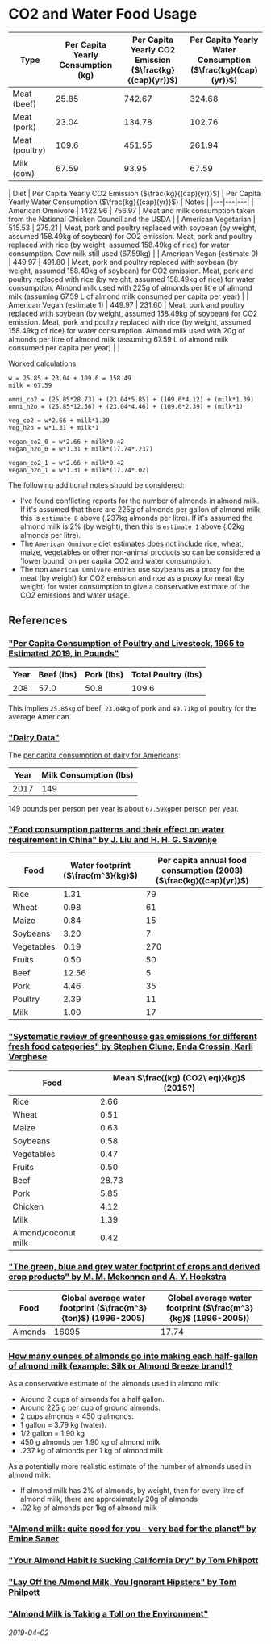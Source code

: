 CO2 and Water Food Usage
===

| Type | Per Capita Yearly Consumption (kg) | Per Capita Yearly CO2 Emission ($\frac{kg}{(cap)(yr)}$) | Per Capita Yearly Water Consumption ($\frac{kg}{(cap)(yr)}$) 
|---|---|---|---|
| Meat (beef) | 25.85 | 742.67 | 324.68 | 
| Meat (pork) | 23.04 | 134.78 | 102.76 |
| Meat (poultry) | 109.6 | 451.55 | 261.94 |
| Milk (cow) | 67.59 | 93.95 | 67.59 |



| Diet | Per Capita Yearly CO2 Emission ($\frac{kg}{(cap)(yr)}$) | Per Capita Yearly Water Consumption ($\frac{kg}{(cap)(yr)}$) | Notes |
|---|---|---|
| American Omnivore | 1422.96 | 756.97 | Meat and milk consumption taken from the National Chicken Council and the USDA |
| American Vegetarian | 515.53 | 275.21 | Meat, pork and poultry replaced with soybean (by weight, assumed 158.49kg of soybean) for CO2 emission. Meat, pork and poultry replaced with rice (by weight, assumed 158.49kg of rice) for water consumption. Cow milk still used (67.59kg) |
| American Vegan (estimate 0) | 449.97 | 491.80 | Meat, pork and poultry replaced with soybean (by weight, assumed 158.49kg of soybean) for CO2 emission. Meat, pork and poultry replaced with rice (by weight, assumed 158.49kg of rice) for water consumption. Almond milk used with 225g of almonds per litre of almond milk (assuming 67.59 L of almond milk consumed per capita per year)  |
| American Vegan (estimate 1) | 449.97 |  231.60 | Meat, pork and poultry replaced with soybean (by weight, assumed 158.49kg of soybean) for CO2 emission. Meat, pork and poultry replaced with rice (by weight, assumed 158.49kg of rice) for water consumption. Almond milk used with 20g of almonds per litre of almond milk (assuming 67.59 L of almond milk consumed per capita per year)  | |


Worked calculations:

```
w = 25.85 + 23.04 + 109.6 = 158.49
milk = 67.59

omni_co2 = (25.85*28.73) + (23.04*5.85) + (109.6*4.12) + (milk*1.39)
omni_h2o = (25.85*12.56) + (23.04*4.46) + (109.6*2.39) + (milk*1)

veg_co2 = w*2.66 + milk*1.39
veg_h2o = w*1.31 + milk*1

vegan_co2_0 = w*2.66 + milk*0.42
vegan_h2o_0 = w*1.31 + milk*(17.74*.237)

vegan_co2_1 = w*2.66 + milk*0.42
vegan_h2o_1 = w*1.31 + milk*(17.74*.02)

```

The following additional notes should be considered:

* I've found conflicting reports for the number of almonds in almond milk. If it's assumed that there are 225g of almonds per gallon of almond milk, this is `estimate 0` above (.237kg almonds per litre). If it's assumed the almond milk is 2% (by weight), then this is `estimate 1` above (.02kg almonds per litre).
* The `American Omnivore` diet estimates does not include rice, wheat, maize, vegetables or other non-animal products so can be considered a 'lower bound' on per capita CO2 and water consumption.
* The non `American Omnivore` entries use soybeans as a proxy for the meat (by weight) for CO2 emission and rice as a proxy for meat (by weight) for water consumption to give a conservative estimate of the CO2 emissions and water usage.

References
---

### ["Per Capita Consumption of Poultry and Livestock, 1965 to Estimated 2019, in Pounds"](https://www.nationalchickencouncil.org/about-the-industry/statistics/per-capita-consumption-of-poultry-and-livestock-1965-to-estimated-2012-in-pounds/)

| Year | Beef (lbs) | Pork (lbs) | Total Poultry (lbs) |
|------|------------|------------|---------------------|
| 208  | 57.0 | 50.8 | 109.6 |

This implies `25.85kg` of beef, `23.04kg` of pork and `49.71kg` of poultry for the average American.

### ["Dairy Data"](https://www.ers.usda.gov/data-products/dairy-data/)

The [per capita consumption of dairy for Americans](https://www.ers.usda.gov/webdocs/DataFiles/48685/pcconsp_1_.xlsx?v=2065.5):

| Year | Milk Consumption (lbs) |
|---|---|
| 2017 | 149 |

149 pounds per person per year is about `67.59kg`per person per year.

### ["Food consumption patterns and their effect on water requirement in China" by  J. Liu and H. H. G. Savenije](https://www.hydrol-earth-syst-sci.net/12/887/2008/hess-12-887-2008.pdf)

| Food | Water footprint ($\frac{m^3}{kg}$) | Per capita annual food consumption (2003) ($\frac{kg}{(cap)(yr)}$) |
|---|---|---|
| Rice | 1.31 | 79 |
| Wheat | 0.98 | 61 |
| Maize | 0.84 | 15 |
| Soybeans | 3.20 | 7 |
| Vegetables | 0.19 | 270 |
| Fruits | 0.50 | 50 |
| Beef | 12.56 | 5 |
| Pork | 4.46 | 35 |
| Poultry | 2.39 | 11 |
| Milk | 1.00 | 17 |

### ["Systematic review of greenhouse gas emissions for different fresh food categories" by Stephen Clune, Enda Crossin, Karli Verghese](https://sci-hub.tw/https://doi.org/10.1016/j.jclepro.2016.04.082)

| Food | Mean $\frac{(kg) (CO2\ eq)}{kg}$ (2015?) |
|---|---|
| Rice | 2.66 |
| Wheat | 0.51 |
| Maize | 0.63 |
| Soybeans | 0.58 |
| Vegetables | 0.47 |
| Fruits | 0.50 |
| Beef | 28.73 |
| Pork | 5.85 |
| Chicken | 4.12 |
| Milk | 1.39 |
| Almond/coconut milk | 0.42 |

### ["The green, blue and grey water footprint of crops and derived crop products" by M. M. Mekonnen and A. Y. Hoekstra](https://waterfootprint.org/media/downloads/Mekonnen-Hoekstra-2011-WaterFootprintCrops.pdf)

| Food | Global average water footprint ($\frac{m^3}{ton}$) (1996-2005) | Global average water footprint ($\frac{m^3}{kg}$ (1996-2005)) |
|---|---|---|
| Almonds | 16095 | 17.74 |

### [How many ounces of almonds go into making each half-gallon of almond milk (example: Silk or Almond Breeze brand)?](https://www.quora.com/How-many-ounces-of-almonds-go-into-making-each-half-gallon-of-almond-milk-example-Silk-or-Almond-Breeze-brand)

As a conservative estimate of the almonds used in almond milk:

* Around 2 cups of almonds for a half gallon.
* Around [225 g per cup of ground almonds](http://www.veg-world.com/articles/cups.htm).
* 2 cups almonds = 450 g almonds.
* 1 gallon = 3.79 kg (water).
* 1/2 gallon = 1.90 kg
* 450 g almonds per 1.90 kg of almond milk
* .237 kg of almonds per 1 kg of almond milk

As a potentially more realistic estimate of the number of almonds used in almond milk:

* If almond milk has 2% of almonds, by weight, then for every litre of almond milk, there are approximately 20g of almonds
* .02 kg of almonds per 1kg of almond milk



### ["Almond milk: quite good for you – very bad for the planet" by Emine Saner](https://www.theguardian.com/lifeandstyle/shortcuts/2015/oct/21/almond-milk-quite-good-for-you-very-bad-for-the-planet)

### ["Your Almond Habit Is Sucking California Dry" by Tom Philpott](https://www.motherjones.com/food/2014/07/your-almond-habit-sucking-califoirnia-dry/)

### ["Lay Off the Almond Milk, You Ignorant Hipsters" by Tom Philpott](https://www.motherjones.com/food/2014/07/lay-off-almond-milk-ignorant-hipsters/)

### ["Almond Milk is Taking a Toll on the Environment"](https://sustainability.ucsf.edu/1.713)

###### 2019-04-02
